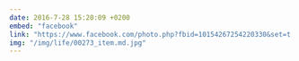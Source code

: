 ```yaml
---
date: 2016-7-28 15:20:09 +0200
embed: "facebook"
link: "https://www.facebook.com/photo.php?fbid=10154267254220330&set=t.665230329&type=3&theater"
img: "/img/life/00273_item.md.jpg"
---
```

